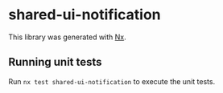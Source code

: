 # shared-ui-notification

This library was generated with [Nx](https://nx.dev).

## Running unit tests

Run `nx test shared-ui-notification` to execute the unit tests.

